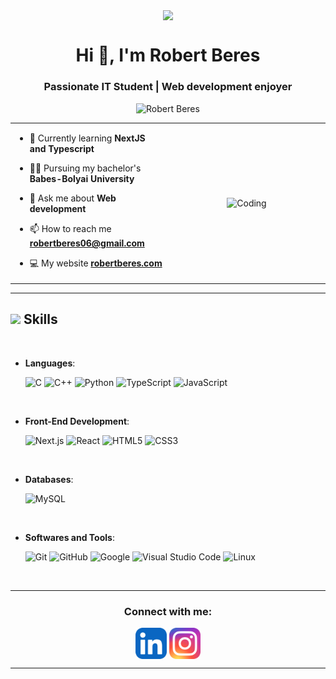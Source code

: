<p align="center"><picture align="center"><img align="center" src = "https://github.com/7oSkaaa/7oSkaaa/blob/main/Images/about_me.gif?raw=true" width = 50px></picture></p>
<h1 align="center">Hi 👋, I'm Robert Beres</h1>
<h3 align="center">Passionate IT Student | Web development enjoyer</h3>
<p align="center"> <img src="https://komarev.com/ghpvc/?username=Robert076&label=Profile%20views&color=0e75b6&style=flat" alt="Robert Beres" /> </p>

<table align="center">
<tr border="none">
<td width="50%" align="left">
  
- 🌱 Currently learning **NextJS and Typescript**

- 🧑‍🎓 Pursuing my bachelor's **Babes-Bolyai University**

- 💬 Ask me about **Web development**

- 📫 How to reach me **robertberes06@gmail.com**

- 💻 My website **<a href="https://robertberes.com">robertberes.com</a>**

</td>
<td width="50%" align="center">

  <img align="center" alt="Coding" width="450" src="https://repository-images.githubusercontent.com/588181932/e36ec678-7984-4cdd-8e4c-a3932772ff8e">

  
  </td>
</tr>
</table>

---


## <img src="https://media2.giphy.com/media/QssGEmpkyEOhBCb7e1/giphy.gif?cid=ecf05e47a0n3gi1bfqntqmob8g9aid1oyj2wr3ds3mg700bl&rid=giphy.gif" width ="25"><b> Skills</b>
<br>

<p align="center">

- **Languages**:
    
    ![C](https://img.shields.io/badge/C%20-%232370ED.svg?style=for-the-badge&logo=c&logoColor=white)
    ![C++](https://img.shields.io/badge/C++%20-%2300599C.svg?style=for-the-badge&logo=c%2B%2B&logoColor=white)
    ![Python](https://img.shields.io/badge/Python%20-%2314354C.svg?style=for-the-badge&logo=python&logoColor=white)
    ![TypeScript](https://img.shields.io/badge/TypeScript-%23007ACC.svg?style=for-the-badge&logo=typescript&logoColor=white)
    ![JavaScript](https://img.shields.io/badge/JavaScript%20-%23F7DF1E.svg?style=for-the-badge&logo=javascript&logoColor=black)

<br>   
    
- **Front-End Development**:
  
   ![Next.js](https://img.shields.io/badge/Next.js-%23000000.svg?style=for-the-badge&logo=nextdotjs&logoColor=white)
   ![React](https://img.shields.io/badge/React-%2320232a.svg?style=for-the-badge&logo=react&logoColor=%2361DAFB)
   ![HTML5](https://img.shields.io/badge/HTML5%20-%23E34F26.svg?style=for-the-badge&logo=html5&logoColor=white)
   ![CSS3](https://img.shields.io/badge/CSS%20-%231572B6.svg?style=for-the-badge&logo=css3&logoColor=white)

<br>

- **Databases**:

    ![MySQL](https://img.shields.io/badge/MySQL-%2300f.svg?style=for-the-badge&logo=mysql&logoColor=white)

<br>

- **Softwares and Tools**:

    ![Git](https://img.shields.io/badge/git-%23F05033.svg?style=for-the-badge&logo=git&logoColor=white)
    ![GitHub](https://img.shields.io/badge/github-%23121011.svg?style=for-the-badge&logo=github&logoColor=white)
    ![Google](https://img.shields.io/badge/google-%234285F4.svg?style=for-the-badge&logo=google&logoColor=white)
    ![Visual Studio Code](https://img.shields.io/badge/Visual%20Studio%20Code-0078d7.svg?style=for-the-badge&logo=visual-studio-code&logoColor=white)
    ![Linux](https://img.shields.io/badge/Linux-FCC624?style=for-the-badge&logo=linux&logoColor=black) 

<br>

---

<h3 align="center">Connect with me:</h3>
<p align="center">
<a href="https://www.linkedin.com/in/robert-beres-90386a252/" target="blank"><img align="center" src="https://github.com/tandpfun/skill-icons/blob/main/icons/LinkedIn.svg" alt="robert-beres" height="50" width="50" /></a>
<a href="https://www.instagram.com/_robert.067/" target="blank"><img align="center" src="https://github.com/tandpfun/skill-icons/blob/main/icons/Instagram.svg" alt="_robert.067" height="50" width="50" /></a>
</p>

---
